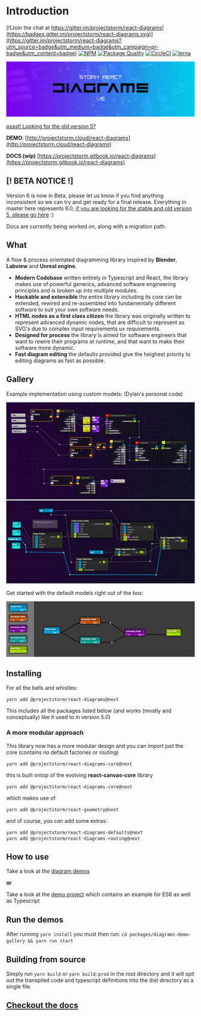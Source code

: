 # Introduction

[![Join the chat at https://gitter.im/projectstorm/react-diagrams](https://badges.gitter.im/projectstorm/react-diagrams.svg)](https://gitter.im/projectstorm/react-diagrams?utm_source=badge&utm_medium=badge&utm_campaign=pr-badge&utm_content=badge) [![NPM](https://img.shields.io/npm/v/@projectstorm/react-diagrams.svg)](https://npmjs.org/package/@projectstorm/react-diagrams) [![Package Quality](http://npm.packagequality.com/shield/storm-react-diagrams.svg)](http://packagequality.com/#?package=storm-react-diagrams) [![CircleCI](https://circleci.com/gh/projectstorm/react-diagrams/tree/master.svg?style=svg)](https://circleci.com/gh/projectstorm/react-diagrams/tree/master) [![lerna](https://img.shields.io/badge/maintained%20with-lerna-cc00ff.svg)](https://lerna.js.org/)

![](.gitbook/assets/logo.jpg)

[pssst! Looking for the old version 5?](https://github.com/projectstorm/react-diagrams/tree/v5.3.2)

**DEMO**: [http://projectstorm.cloud/react-diagrams](http://projectstorm.cloud/react-diagrams)

**DOCS \(wip\)** [https://projectstorm.gitbook.io/react-diagrams](https://projectstorm.gitbook.io/react-diagrams)

## \[! BETA NOTICE !\]

Version 6 is now in Beta, please let us know if you find anything inconsistent so we can try and get ready for a final release. Everything in master here represents 6.0, [if you are looking for the stable and old version 5, please go here](https://github.com/projectstorm/react-diagrams/tree/v5.3.2) :\)

Docs are currently being worked on, along with a migration path.

## What

A flow & process orientated diagramming library inspired by **Blender**, **Labview** and **Unreal engine**.

* **Modern Codebase** written entirely in Typescript and React, the library makes use of powerful generics, advanced software engineering principles and is broken up into multiple modules.
* **Hackable and extensible** the entire library including its core can be extended, rewired and re-assembled into fundamentally different software to suit your own software needs.
* **HTML nodes as a first class citizen** the library was originally written to represent advanced dynamic nodes, that are difficult to represent as SVG's due to complex input requirements ux requirements.
* **Designed for process** the library is aimed for software engineers that want to rewire their programs at runtime, and that want to make their software more dynamic.
* **Fast diagram editing** the defaults provided give the heighest priority to editing diagrams as fast as possible.

## Gallery

Example implementation using custom models: \(Dylan's personal code\)

![Personal Project](.gitbook/assets/example1.jpg) 
![](.gitbook/assets/example2.jpg)

Get started with the default models right out of the box:

![](docs/images/example3.jpg)

## Installing

For all the bells and whistles:

```text
yarn add @projectstorm/react-diagrams@next
```

This includes all the packages listed below \(and works \(mostly and conceptually\) like it used to in version 5.0\)

### A more modular approach

This library now has a more modular design and you can import just the core \(contains no default factories or routing\)

```text
yarn add @projectstorm/react-diagrams-core@next
```

this is built ontop of the evolving **react-canvas-core** library

```text
yarn add @projectstorm/react-diagrams-core@next
```

which makes use of

```text
yarn add @projectstorm/react-geometry@next
```

and of course, you can add some extras:

```text
yarn add @projectstorm/react-diagrams-defaults@next
yarn add @projectstorm/react-diagrams-routing@next
```

## How to use

Take a look at the [diagram demos](https://github.com/projectstorm/react-diagrams/tree/8fbd87df8c074e0263fd86a64b05a56687a631cf/packages/diagrams-demo-gallery/demos/README.md)

**or**

Take a look at the [demo project](https://github.com/projectstorm/react-diagrams/tree/8fbd87df8c074e0263fd86a64b05a56687a631cf/packages/diagrams-demo-project/README.md) which contains an example for ES6 as well as Typescript

## Run the demos

After running `yarn install` you must then run: `cd packages/diagrams-demo-gallery && yarn run start`

## Building from source

Simply run `yarn build` or `yarn build:prod` in the root directory and it will spit out the transpiled code and typescript definitions into the dist directory as a single file.

## [Checkout the docs](https://projectstorm.gitbook.io/react-diagrams/)

